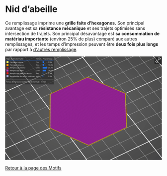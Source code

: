 # Nid d’abeille

Ce remplissage imprime une **grille faite d’hexagones.** Son principal avantage est sa **résistance mécanique** et ses trajets optimisés sans intersection de trajets. Son principal désavantage est **sa consommation de matériau importante** (environ 25% de plus) comparé aux autres remplissages, et les temps d’impression peuvent être **deux fois plus longs** par rapport à [d'autres remplissage](pattern.md).

![Image : Remplissage nid d’abeille (image gif animée)](images/nid-dabeille.gif)


[Retour à la page des Motifs](pattern.md)
